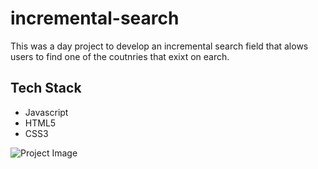 # incremental-search
This was a day project to develop an incremental search field that alows users to find one of the coutnries that exixt on earch. 

## Tech Stack
 * Javascript
 * HTML5
 * CSS3

![Project Image](https://github.com/imadarai/incremental-search/blob/master/Incremental%20Search.gif?raw=true)


